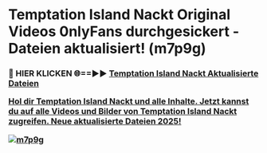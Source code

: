 # Temptation Island Nackt Original Videos 0nlyFans durchgesickert - Dateien aktualisiert! (m7p9g)

<h3>🔴 HIER KLICKEN 🌐==►► <a href="https://tinyurl.com/h6vf6nb8" rel="nofollow">Temptation Island Nackt Aktualisierte Dateien

Hol dir Temptation Island Nackt und alle Inhalte. Jetzt kannst du auf alle Videos und Bilder von Temptation Island Nackt zugreifen. Neue aktualisierte Dateien 2025!

[![m7p9g](https://i.imgur.com/sD4kR3V.gif)](https://tinyurl.com/h6vf6nb8)
